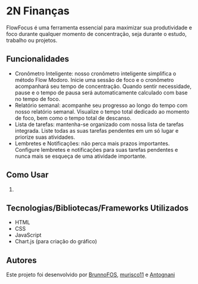 # 2N Finanças

FlowFocus é uma ferramenta essencial para maximizar sua produtividade e foco durante qualquer momento de concentração, seja durante o estudo, trabalho ou projetos.

## Funcionalidades

- Cronômetro Inteligente: nosso cronômetro inteligente simplifica o método Flow Modoro. Inicie uma sessão de foco e o cronômetro acompanhará seu tempo de concentração. Quando sentir necessidade, pause e o tempo de pausa será automaticamente calculado com base no tempo de foco.
- Relatório semanal: acompanhe seu progresso ao longo do tempo com nosso relatório semanal. Visualize o tempo total dedicado ao momento de foco, bem como o tempo total de descanso.
- Lista de tarefas: mantenha-se organizado com nossa lista de tarefas integrada. Liste todas as suas tarefas pendentes em um só lugar e priorize suas atividades.
- Lembretes e Notificações: não perca mais prazos importantes. Configure lembretes e notificações para suas tarefas pendentes e nunca mais se esqueça de uma atividade importante.

## Como Usar

1. 


## Tecnologias/Bibliotecas/Frameworks Utilizados

- HTML
- CSS
- JavaScript 
- Chart.js (para criação do gráfico)

## Autores

Este projeto foi desenvolvido por [BrunnoFOS](https://github.com/BrunnoFOS), [murisco11](https://github.com/murisco11) e [Antognani](https://github.com/Antognani)
